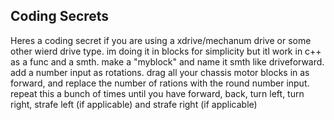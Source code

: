 ## Coding Secrets
Heres a coding secret if you are using a xdrive/mechanum drive or some other wierd drive type. im doing it in blocks for simplicity but itl work in c++ as a func and a smth. 
make a "myblock" and name it smth like driveforward. add a number input as rotations. drag all your chassis motor blocks in as forward, and replace the number of rations with the 
round number input. repeat this a bunch of times until you have forward, back, turn left, turn right, strafe left (if applicable) and strafe right (if applicable) 

